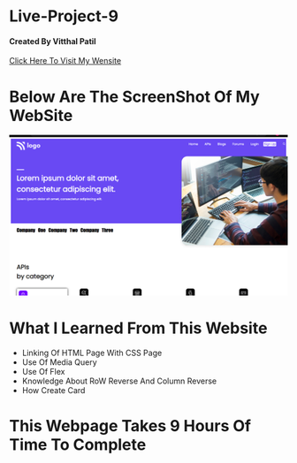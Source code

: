 # Live-Project-9 <br/>
#### Created By Vitthal Patil <br/>
[Click Here To Visit My Wensite]( https://vitthalpatil0806.github.io/Live-Project-9/)<br/>
# Below Are The ScreenShot Of My WebSite <br/>
![ss](https://github.com/VitthalPatil0806/Live-Project-9/blob/master/Live%20ss%209.png) <br/>
# What I Learned From This Website <br/>
* Linking Of HTML Page With CSS Page <br/>
* Use Of Media Query <br/>
* Use Of Flex <br/>
* Knowledge About RoW Reverse And Column Reverse <br/>
* How Create Card
# This Webpage Takes 9 Hours Of Time To Complete <br/>
